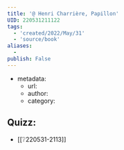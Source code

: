```yaml
---
title: '@ Henri Charrière, Papillon'
UID: 220531211122
tags:
  - 'created/2022/May/31'
  - 'source/book'
aliases:
  - 
publish: False
---
```

- metadata:
	- url:
	- author:
	- category:


## Quizz:
- [[❔220531-2113]]
